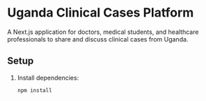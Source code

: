# Uganda Clinical Cases Platform

A Next.js application for doctors, medical students, and healthcare professionals to share and discuss clinical cases from Uganda.

## Setup

1. Install dependencies:
   ```bash
   npm install
